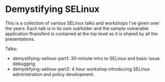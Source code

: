 # Demystifying SELinux

This is a collection of various SELinux talks and workshops I've given over the years. Each talk is in its own subfolder and the sample vulnerable application ftransferd is contained at the top level as it is shared by all the presentations.

Talks:
* demystifying-selinux-part1: 30-minute intro to SELinux and basic issue debugging
* demystifying-selinux-part2: 4 hour workshop introducing SELinux administration and policy development.

